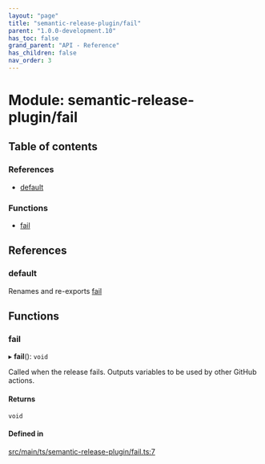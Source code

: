 ```yaml
---
layout: "page"
title: "semantic-release-plugin/fail"
parent: "1.0.0-development.10"
has_toc: false
grand_parent: "API - Reference"
has_children: false
nav_order: 3
---
```


# Module: semantic-release-plugin/fail

## Table of contents

### References

- [default](../wiki/semantic-release-plugin.fail#default)

### Functions

- [fail](../wiki/semantic-release-plugin.fail#fail)

## References

### default

Renames and re-exports [fail](../wiki/semantic-release-plugin.fail#fail)

## Functions

### fail

▸ **fail**(): `void`

Called when the release fails.
Outputs variables to be used by other GitHub actions.

#### Returns

`void`

#### Defined in

[src/main/ts/semantic-release-plugin/fail.ts:7](https://github.com/ikari-engine/plugouts/blob/5deff94/src/main/ts/semantic-release-plugin/fail.ts#L7)
